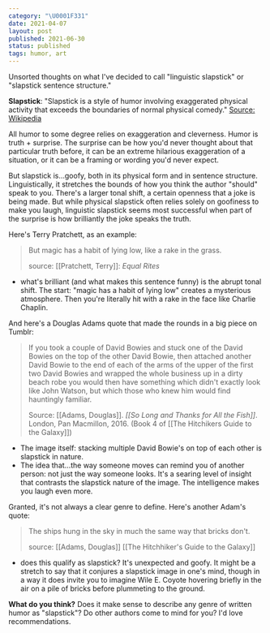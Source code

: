 ```yaml
---
category: "\U0001F331"
date: 2021-04-07
layout: post
published: 2021-06-30
status: published
tags: humor, art
---
```


Unsorted thoughts on what I've decided to call "linguistic slapstick" or "slapstick sentence structure."

**Slapstick**: "Slapstick is a style of humor involving exaggerated physical activity that exceeds the boundaries of normal physical comedy." [Source: Wikipedia](https://en.wikipedia.org/wiki/Slapstick)

All humor to some degree relies on exaggeration and cleverness. Humor is truth + surprise. The surprise can be how you'd never thought about that particular truth before, it can be an extreme hilarious exaggeration of a situation, or it can be a framing or wording you'd never expect.

But slapstick is...goofy, both in its physical form and in sentence structure. Linguistically, it stretches the bounds of how you think the author "should" speak to you. There's a larger tonal shift, a certain openness that a joke is being made. But while physical slapstick often relies solely on goofiness to make you laugh, linguistic slapstick seems most successful when part of the surprise is how brilliantly the joke speaks the truth.


Here's Terry Pratchett, as an example:

> But magic has a habit of lying low, like a rake in the grass.
>
>source: [[Pratchett, Terry]]: _Equal Rites_

- what's brilliant (and what makes this sentence funny) is the abrupt tonal shift. The start: "magic has a habit of lying low" creates a mysterious atmosphere. Then you're literally hit with a rake in the face like Charlie Chaplin.

And here's a Douglas Adams quote that made the rounds in a big piece on Tumblr:

> If you took a couple of David Bowies and stuck one of the David Bowies on the top of the other David Bowie, then attached another David Bowie to the end of each of the arms of the upper of the first two David Bowies and wrapped the whole business up in a dirty beach robe you would then have something which didn't exactly look like John Watson, but which those who knew him would find hauntingly familiar.
>
>Source: [[Adams, Douglas]]. _[[So Long and Thanks for All the Fish]]_. London, Pan Macmillon, 2016. (Book 4 of [[The Hitchikers Guide to the Galaxy]])

- The image itself: stacking multiple David Bowie's on top of each other is slapstick in nature.
- The idea that...the way someone moves can remind you of another person: not just the way someone looks. It's a searing level of insight that contrasts the slapstick nature of the image. The intelligence makes you laugh even more.

Granted, it's not always a clear genre to define. Here's another Adam's quote:

> The ships hung in the sky in much the same way that bricks don't.
>
> source: [[Adams, Douglas]] [[The Hitchhiker's Guide to the Galaxy]]

- does this qualify as slapstick? It's unexpected and goofy. It might be a stretch to say that it conjures a slapstick image in one's mind, though in a way it does invite you to imagine Wile E. Coyote hovering briefly in the air on a pile of bricks before plummeting to the ground.

**What do you think?** Does it make sense to describe any genre of written humor as "slapstick"? Do other authors come to mind for you? I'd love recommendations.